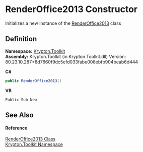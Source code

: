 # RenderOffice2013 Constructor


Initializes a new instance of the <a href="86d356db-2ca2-e896-695f-ad90f3877e43.md">RenderOffice2013</a> class



## Definition
**Namespace:** <a href="79d2eac2-21f4-54ff-7552-b20c33c30600.md">Krypton.Toolkit</a>  
**Assembly:** Krypton.Toolkit (in Krypton.Toolkit.dll) Version: 80.23.10.287+8d7660f9dc5efd033fabe008ebfb904beab6d444

**C#**
``` C#
public RenderOffice2013()
```
**VB**
``` VB
Public Sub New
```



## See Also


#### Reference
<a href="86d356db-2ca2-e896-695f-ad90f3877e43.md">RenderOffice2013 Class</a>  
<a href="79d2eac2-21f4-54ff-7552-b20c33c30600.md">Krypton.Toolkit Namespace</a>  
